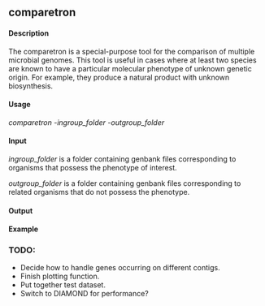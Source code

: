## comparetron

#### Description

The comparetron is a special-purpose tool for the comparison of multiple microbial genomes.  This tool is useful in cases where at least two species are known to have a particular molecular phenotype of unknown genetic origin.  For example, they produce a natural product with unknown biosynthesis.  

#### Usage
*comparetron -ingroup_folder -outgroup_folder*

#### Input
*ingroup_folder* is a folder containing genbank files corresponding to organisms that possess the phenotype of interest.  

*outgroup_folder* is a folder containing genbank files corresponding to related organisms that do not possess the phenotype.

#### Output

#### Example

### TODO:
- Decide how to handle genes occurring on different contigs.
- Finish plotting function.
- Put together test dataset.
- Switch to DIAMOND for performance?

